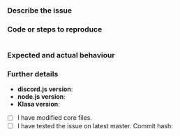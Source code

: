 ### Describe the issue

### Code or steps to reproduce

```js

```

<!--
If your issue is a proposal, you can provide its use case showing code.
Make sure to explain everything well and comment the code, so we can
follow up.
-->

### Expected and actual behaviour

### Further details

- **discord.js version**:
- **node.js version**:
- **Klasa version**:
- [ ] I have modified core files.
- [ ] I have tested the issue on latest master. Commit hash:
